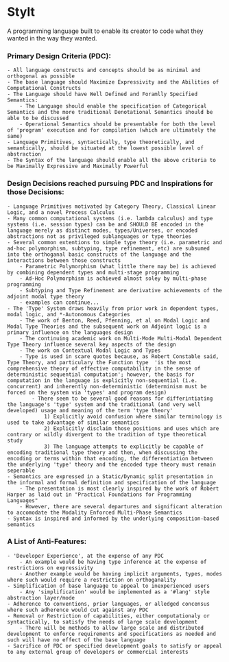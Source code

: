 # Stylt

A programming language built to enable its creator to code what they wanted in the way they wanted.

### Primary Design Criteria (**PDC**):

	- All language constructs and concepts should be as minimal and orthogonal as possible
	- The base language should Maximize Expressivity and the Abilities of Computational Constructs
	- The Language should have Well Defined and Foramlly Specified Semantics:
		- The Language should enable the specification of Categorical Semantics and the more traditional Denotational Semantics should be able to be discussed
		- Operational Semantics should be presentable for both the level of 'program' execution and for compilation (which are ultimately the same)
	- Language Primitives, syntactically, type theoretically, and semantically, should be situated at the lowest possible level of abstraction
	- The Syntax of the language should enable all the above criteria to be Maximally Expressive and Maximally Powerful

### Design Decisions reached pursuing **PDC** and Inspirations for those Decisions:

	- Language Primitives motivated by Category Theory, Classical Linear Logic, and a novel Process Calculus
	- Many common computational systems (i.e. lambda calculus) and type systems (i.e. session types) can be and SHOULD BE encoded in the language merely as distinct modes, types/Universes, or encoded abstractions not as privileged sublanguages or type theories
	- Several common extentions to simple type theory (i.e. parametric and ad-hoc polymorphism, subtyping, type refinement, etc) are subsumed into the orthoganal basic constructs of the language and the interactions between those constructs
		- Parametric Polymorphism (what little there may be) is achieved by combining dependent types and multi-stage programming
		- Ad-Hoc Polymorphism is achieved almost soley by multi-phase programming
		- Subtyping and Type Refinement are derivative achievements of the adjoint modal type theory
		- examples can continue...
	- The 'Type' System draws heavily from prior work in dependent types, modal logic, and *-Autonomous Categories
		- The work of Benton, Reed, Pfenning, et al on Modal Logic and Modal Type Theories and the subsequent work on Adjoint logic is a primary influence on the languages design
		- The continuing academic work on Multi-Mode Multi-Modal Dependent Type Theory influence several key aspects of the design
		- The work on Contextual Modal Logic and Types
		- Type is used in scare quotes because, as Robert Constable said, Type Theory, and particulary the Function type  'is the most comprehensive theory of effective computability in the sense of deterministic sequential computation'; however, the basis for computation in the language is explicitly non-sequential (i.e. concurrent) and inherently non-deterministic (determinism must be forced on the system via 'types' and program design)
			- There seem to be several good reasons for differintiating the language's 'type' system and the traditional (and very well developed) usage and meaning of the term 'type theory'
				1) Explicitly avoid confusion where similar terminology is used to take advantage of similar semantics
				2) Explicitly disclaim those positions and uses which are contrary or wildly divergent to the tradition of type theoretical study
				3) The language attempts to explicitly be capable of encoding traditional type theory and then, when discussing the encoding or terms within that encoding, the differentiation between the underlying 'type' theory and the encoded type theory must remain seperable
	- Semantics are expressed in a Static/Dynamic split presentation in the informal and formal definition and specification of the language
		- The presentation is most clearly inspired by the work of Robert Harper as laid out in "Practical Foundations for Programming Languages"
		- However, there are several departures and significant alteration to accomodate the Modality Enforced Multi-Phase Semantics
	- Syntax is inspired and informed by the underlying composition-based semantics



### A List of Anti-Features:

	- 'Developer Experience', at the expense of any PDC
		- An example would be having type inference at the expense of restrictions on expressivity
		- Another example would be having implicit arguments, types, modes where such would require a restriction on orthoganality
	- Simplification of base language to appeal to inexperienced users
		- Any 'simplification' would be implemented as a '#lang' style abstraction layer/mode
	- Adherence to conventions, prior languages, or alledged concensus where such adherence would cut against any PDC
	- Removal or Restriction of capabilities, either computationaly or syntactically, to satisfy the needs of large scale development
		- There will be methods to allow large scale and distributed development to enforce requirements and specifications as needed and such will have no effect of the base language
	- Sacrifice of PDC or specified development goals to satisfy or appeal to any external group of developers or commercial interests